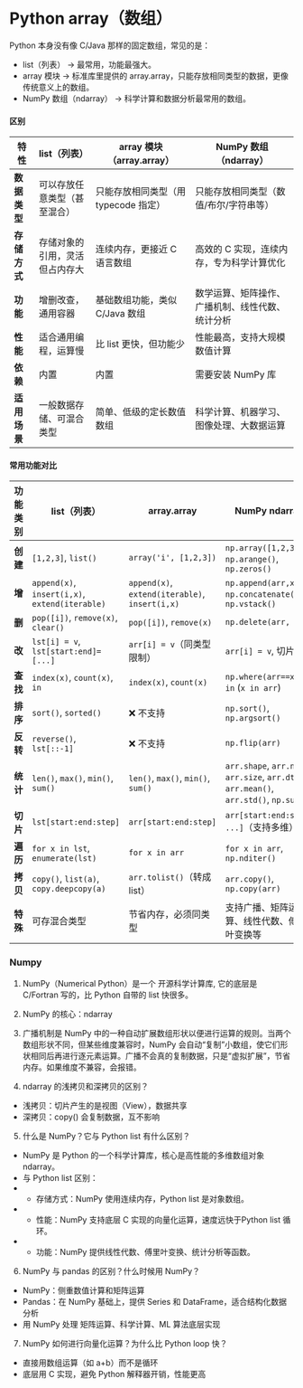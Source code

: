 # Python array（数组）

Python 本身没有像 C/Java 那样的固定数组，常见的是：

- list（列表） → 最常用，功能最强大。
- array 模块 → 标准库里提供的 array.array，只能存放相同类型的数据，更像传统意义上的数组。
- NumPy 数组（ndarray） → 科学计算和数据分析最常用的数组。

#### 区别

| 特性       | **list（列表）**    | **array 模块（array.array）** | **NumPy 数组（ndarray）**    |
| -------- | --------------- | ------------------------- | ------------------------ |
| **数据类型** | 可以存放任意类型（甚至混合）  | 只能存放相同类型（用 typecode 指定）   | 只能存放相同类型（数值/布尔/字符串等）     |
| **存储方式** | 存储对象的引用，灵活但占内存大 | 连续内存，更接近 C 语言数组           | 高效的 C 实现，连续内存，专为科学计算优化   |
| **功能**   | 增删改查，通用容器       | 基础数组功能，类似 C/Java 数组       | 数学运算、矩阵操作、广播机制、线性代数、统计分析 |
| **性能**   | 适合通用编程，运算慢      | 比 list 更快，但功能少            | 性能最高，支持大规模数值计算           |
| **依赖**   | 内置              | 内置                        | 需要安装 NumPy 库             |
| **适用场景** | 一般数据存储、可混合类型    | 简单、低级的定长数值数组              | 科学计算、机器学习、图像处理、大数据运算     |

#### 常用功能对比

| 功能类别   | **list（列表）**                                   | **array.array**                                | **NumPy ndarray**                                                                       |
| ------ | ---------------------------------------------- | ---------------------------------------------- | --------------------------------------------------------------------------------------- |
| **创建** | `[1,2,3]`, `list()`                            | `array('i', [1,2,3])`                          | `np.array([1,2,3])`, `np.arange()`, `np.zeros()`                                        |
| **增**  | `append(x)`, `insert(i,x)`, `extend(iterable)` | `append(x)`, `extend(iterable)`, `insert(i,x)` | `np.append(arr,x)`, `np.concatenate()`, `np.vstack()`                                   |
| **删**  | `pop([i])`, `remove(x)`, `clear()`             | `pop([i])`, `remove(x)`                        | `np.delete(arr, i)`                                                                     |
| **改**  | `lst[i] = v`, `lst[start:end]=[...]`           | `arr[i] = v`（同类型限制）                            | `arr[i] = v`, 切片修改                                                                      |
| **查找** | `index(x)`, `count(x)`, `in`                   | `index(x)`, `count(x)`                         | `np.where(arr==x)`, `in` (`x in arr`)                                                   |
| **排序** | `sort()`, `sorted()`                           | ❌ 不支持                                          | `np.sort()`, `np.argsort()`                                                             |
| **反转** | `reverse()`, `lst[::-1]`                       | ❌ 不支持                                          | `np.flip(arr)`                                                                          |
| **统计** | `len()`, `max()`, `min()`, `sum()`             | `len()`, `max()`, `min()`, `sum()`             | `arr.shape`, `arr.ndim`, `arr.size`, `arr.dtype`, `arr.mean()`, `arr.std()`, `np.sum()` |
| **切片** | `lst[start:end:step]`                          | `arr[start:end:step]`                          | `arr[start:end:step, ...]`（支持多维）                                                        |
| **遍历** | `for x in lst`, `enumerate(lst)`               | `for x in arr`                                 | `for x in arr`, `np.nditer()`                                                           |
| **拷贝** | `copy()`, `list(a)`, `copy.deepcopy(a)`        | `arr.tolist()`（转成 list）                        | `arr.copy()`, `np.copy(arr)`                                                            |
| **特殊** | 可存混合类型                                         | 节省内存，必须同类型                                     | 支持广播、矩阵运算、线性代数、傅里叶变换等                                                                   |

### Numpy

1. NumPy（Numerical Python）是一个 开源科学计算库, 它的底层是 C/Fortran 写的，比 Python 自带的 list 快很多。

2. NumPy 的核心：ndarray

3. 广播机制是 NumPy 中的一种自动扩展数组形状以便进行运算的规则。当两个数组形状不同，但某些维度兼容时，NumPy 会自动“复制”小数组，使它们形状相同后再进行逐元素运算。广播不会真的复制数据，只是“虚拟扩展”，节省内存。如果维度不兼容，会报错。

4. ndarray 的浅拷贝和深拷贝的区别？
- 浅拷贝：切片产生的是视图（View），数据共享
- 深拷贝：copy() 会复制数据，互不影响

5. 什么是 NumPy？它与 Python list 有什么区别？
- NumPy 是 Python 的一个科学计算库，核心是高性能的多维数组对象 ndarray。
- 与 Python list 区别：
- - 存储方式：NumPy 使用连续内存，Python list 是对象数组。
- - 性能：NumPy 支持底层 C 实现的向量化运算，速度远快于Python list 循环。
- - 功能：NumPy 提供线性代数、傅里叶变换、统计分析等函数。

6. NumPy 与 pandas 的区别？什么时候用 NumPy？
- NumPy：侧重数值计算和矩阵运算
- Pandas：在 NumPy 基础上，提供 Series 和 DataFrame，适合结构化数据分析
- 用 NumPy 处理 矩阵运算、科学计算、ML 算法底层实现

7. NumPy 如何进行向量化运算？为什么比 Python loop 快？
- 直接用数组运算（如 a+b）而不是循环
- 底层用 C 实现，避免 Python 解释器开销，性能更高


